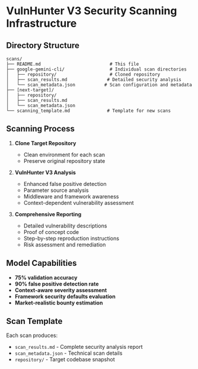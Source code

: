 # VulnHunter V3 Security Scanning Infrastructure

## Directory Structure

```
scans/
├── README.md                          # This file
├── google-gemini-cli/                 # Individual scan directories
│   ├── repository/                    # Cloned repository
│   ├── scan_results.md               # Detailed security analysis
│   └── scan_metadata.json           # Scan configuration and metadata
├── [next-target]/
│   ├── repository/
│   ├── scan_results.md
│   └── scan_metadata.json
└── scanning_template.md              # Template for new scans
```

## Scanning Process

1. **Clone Target Repository**
   - Clean environment for each scan
   - Preserve original repository state

2. **VulnHunter V3 Analysis**
   - Enhanced false positive detection
   - Parameter source analysis
   - Middleware and framework awareness
   - Context-dependent vulnerability assessment

3. **Comprehensive Reporting**
   - Detailed vulnerability descriptions
   - Proof of concept code
   - Step-by-step reproduction instructions
   - Risk assessment and remediation

## Model Capabilities

- **75% validation accuracy**
- **90% false positive detection rate**
- **Context-aware severity assessment**
- **Framework security defaults evaluation**
- **Market-realistic bounty estimation**

## Scan Template

Each scan produces:
- `scan_results.md` - Complete security analysis report
- `scan_metadata.json` - Technical scan details
- `repository/` - Target codebase snapshot